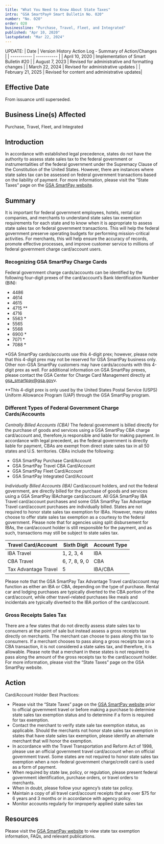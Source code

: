 ```yaml
---
title: "What You Need to Know About State Taxes"
intro: "GSA SmartPay® Smart Bulletin No. 020"
number: "No. 020"
order: 020
businessline: "Purchase, Travel, Fleet, and Integrated"
published: "Apr 10, 2020"
lastupdated: "Mar 22, 2024"
---
```


UPDATE:
| Date | Version History Action Log - Summary of Action/Changes |
| ----------- | ----------- |
| April 10, 2020 | Implementation of Smart Bulletin #20 |
| August 7, 2023 | Revised for administrative and formatting changes |
| March 22, 2024 | Revised for administrative updates |
| February 21, 2025 | Revised for content and administrative updates|

## Effective Date

From issuance until superseded.


## Business Line(s) Affected

Purchase, Travel, Fleet, and Integrated


## Introduction

In accordance with established legal precedence, states do not have the authority to assess state sales tax to the federal government or instrumentalities of the federal government under the Supremacy Clause of the Constitution of the United States. However, there are instances where state sales tax can be assessed on federal government transactions based on the liability of payment. For more information, please visit the “State Taxes” page on the [GSA SmartPay website](/). 

## Summary

It is important for federal government employees, hotels, rental car companies, and merchants to understand state sales tax exemption requirements for each state and to know when it is appropriate to assess state sales tax on federal government transactions. This will help the federal government preserve operating budgets for performing mission-critical activities. For merchants, this will help ensure the accuracy of records, promote effective processes, and improve customer service to millions of federal government charge card/account users.

### Recognizing GSA SmartPay Charge Cards 

Federal government charge cards/accounts can be identified by the following four-digit prexes of the card/account’s Bank Identification Number (BIN):
- 4486
- 4614
- 4615
- 4715 **
- 4716
- 5563 *
- 5565
- 5568
- 6900 *
- 7071 *
- 7088 *

*GSA SmartPay cards/accounts use this 4-digit prex; however, please note that this 4-digit prex may not be reserved for GSA SmartPay business only. Other non-GSA SmartPay customers may have cards/accounts with this 4-digit prex as well. For additional information on GSA SmartPay prexes, please contact the GSA Center for Charge Card Management directly at [gsa_smartpay@gsa.gov](mailto:gsa_smartpay@gsa.gov)v.

**This 4-digit prex is only used by the United States Postal Service (USPS) Uniform Allowance Program (UAP) through the GSA SmartPay program.

### Different Types of Federal Government Charge Cards/Accounts

*Centrally Billed Accounts (CBA)* The federal government is billed directly for the purchase of goods and services using a GSA SmartPay CBA charge card/account and, therefore,is responsible and liable for making payment. In accordance with legal precedent, as the federal government is directly liable for payment, CBAs are exempt from direct state sales tax in all 50 states and U.S. territories. CBAs include the following:
  - GSA SmartPay Purchase Card/Account
  - GSA SmartPay Travel CBA Card/Account
  - GSA SmartPay Fleet Card/Account
  - GSA SmartPay Integrated Card/Account

*Individually Billed Accounts (IBA)* Card/account holders, and not the federal government, are directly billed for the purchase of goods and services using a GSA SmartPay IBAcharge card/account. All GSA SmartPay IBA Travel card/account purchases and some GSA SmartPay Tax Advantage Travel card/account purchases are individually billed. States are not required to honor state sales tax exemption for IBAs. However, many states choose to offer state sales tax exemption as a courtesy to the federal government. Please note that for agencies using split disbursement for IBAs, the card/account holder is still responsible for the payment, and as such, transactions may still be subject to state sales tax.

| Travel Card/Account | Sixth Digit | Account Type|
| ----------- | ----------- |----------- |
| IBA Travel | 1, 2, 3, 4 | IBA |
| CBA Travel | 6, 7, 8, 9, 0 | CBA |
| Tax Advantage Travel | 5 | IBA/CBA |

Please note that the GSA SmartPay Tax Advantage Travel card/account may function as either an IBA or CBA, depending on the type of purchase. Rental car and lodging purchases are typically diverted to the CBA portion of the card/account, while other travel-related purchases like meals and incidentals are typically diverted to the IBA portion of the card/account.

### Gross Receipts Sales Tax
There are a few states that do not directly assess state sales tax to consumers at the point of sale but instead assess a gross receipts tax directly on merchants. The merchant can choose to pass along this tax to consumers. If a merchant chooses to pass along a gross receipts tax on a CBA transaction, it is not considered a state sales tax, and therefore, it is allowable. Please note that a merchant in these states is not required to pass along the amount of the gross receipts tax to the card/account holder. For more information, please visit the “State Taxes” page on the GSA SmartPay website.

## Action

Card/Account Holder Best Practices:
  - Please visit the “State Taxes” page on the [GSA SmartPay website](/) prior to official government travel or before making a purchase to determine state sales tax exemption status and to determine if a form is required for tax exemption.
  - Contact the merchant to verify state sale tax exemption status, as applicable. Should the merchants not honor state sales tax exemption in states that have state sales tax exemption, please identify an alternate merchant that will honor the exemption.
  - In accordance with the Travel Transportation and Reform Act of 1998, please use an official government travel card/account when on official government travel. Some states are not required to honor state sales tax exemption when a   non-federal government charge/credit      card is used as a form of payment.
  - When required by state law, policy, or regulation, please present federal government identification, purchase orders, or travel orders to merchants.
  - When in doubt, please follow your agency’s state tax policy.
  - Maintain a copy of all travel card/account receipts that are over $75 for 6 years and 3 months or in accordance with agency policy.
  - Monitor accounts regularly for improperly applied state sales tax

## Resources
Please visit the [GSA SmartPay website](/) to view state tax exemption information, FAQs, and relevant publications.


